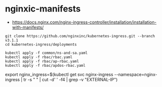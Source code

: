 # nginxic-manifests

- https://docs.nginx.com/nginx-ingress-controller/installation/installation-with-manifests/

```
git clone https://github.com/nginxinc/kubernetes-ingress.git --branch v3.1.1
cd kubernetes-ingress/deployments
```

```
kubectl apply -f common/ns-and-sa.yaml
kubectl apply -f rbac/rbac.yaml
kubectl apply -f rbac/ap-rbac.yaml
kubectl apply -f rbac/apdos-rbac.yaml
```
export nginx_ingress=$(kubectl get svc nginx-ingress --namespace=nginx-ingress | tr -s " " | cut -d' ' -f4 | grep -v "EXTERNAL-IP")
